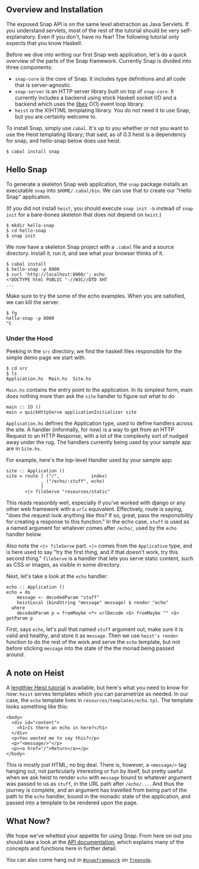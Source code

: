 ## Overview and Installation

The exposed Snap API is on the same level abstraction as Java Servlets. If you
understand servlets, most of the rest of the tutorial should be very
self-explanatory. Even if you don't, have no fear!  The following tutorial
only expects that you know Haskell.

Before we dive into writing our first Snap web application, let's do a quick
overview of the parts of the Snap framework. Currently Snap is divided into
three components:

- `snap-core` is the core of Snap. It includes type definitions and all code that
  is server-agnostic.
- `snap-server` is an HTTP server library built on top of `snap-core`. It
  currently includes a backend using stock Haskell socket I/O and a backend
  which uses the [libev](http://software.schmorp.de/pkg/libev.html) O(1)
  event loop library.
- `heist` is the X(HT)ML templating library. You do not need it to use Snap,
  but you are certainly welcome to.

To install Snap, simply use `cabal`. It's up to you whether or not you want to
use the Heist templating library; that said, as of 0.3 heist is a dependency 
for snap, and hello-snap below does use heist. 

~~~~~~ {.shell}
$ cabal install snap
~~~~~~

## Hello Snap

To generate a skeleton Snap web application, the `snap` package
installs an executable `snap` into `$HOME/.cabal/bin`. We can use that to
create our "Hello Snap" application.

(If you did not install `heist`, you should execute `snap init -b` instead of
`snap init` for a bare-bones skeleton that does not depend on `heist`.)

~~~~~~ {.shell}
$ mkdir hello-snap
$ cd hello-snap
$ snap init
~~~~~~

We now have a skeleton Snap project with a `.cabal` file and a source
directory. Install it, run it, and see what your browser thinks of it. 

~~~~~~ {.shell}
$ cabal install
$ hello-snap -p 8000
$ curl 'http://localhost:8000/'; echo
<!DOCTYPE html PUBLIC "-//W3C//DTD XHT
...
~~~~~~

Make sure to try the some of the echo examples. 
When you are satisfied, we can kill the server.  

~~~~~~ {.shell}
$ fg
hello-snap -p 8000
^C
~~~~~~

<!-- AlexeyMK's thoughts: At this point, it's certainly possible to take
     the tutorial on a tour of the Snap Monad, the idea of an Application as
     a snap extension. Alternately, it's possible to do a walkthrough of the
     actual source that generates the hello world example, without diving too
     deeply into 'why things work' until we've let the developer actually do
     something.  Both approaches have merit; given my current knowledge, I'm 
     going to go ahead and write a high-level intro to how stuff works below.
     This may not be the best place for such an intro and I'd love to get 
     feedback on that point.
-->

### Under the Hood

Peeking in the `src` directory, we find the haskell files responsible for the
simple demo page we start with.  

~~~~~ {.shell}
$ cd src
$ ls 
Application.hs  Main.hs  Site.hs
~~~~~

`Main.hs` contains the entry point to the application. In its simplest form, 
main does nothing more than ask the `site` handler to figure out what to do 

~~~~~~ {.haskell}
main :: IO ()
main = quickHttpServe applicationInitializer site
~~~~~~

`Application.hs` defines the Application type, used to define handlers across
the site.  A handler (informally, for now) is a way to get from an HTTP Request
to an HTTP Response, with a lot of the complexity sort of nudged away under 
the rug. The handlers currently being used by your sample app are in `Site.hs`.

For example, here's the top-level Handler used by your sample app:

~~~~~~ {.haskell}
site :: Application ()
site = route [ ("/",            index)
             , ("/echo/:stuff", echo)
             ]
       <|> fileServe "resources/static"
~~~~~~

This reads reasonbly well, especially if you've worked with django or any other
web framework with a `urls` equivalent.  Effectively, route is 
saying, "does the request look anything like this? If so, great, pass the
responsibility for creating a response to this function." In the echo case, 
`stuff` is used as a named argument for whatever comes after `/echo/`, used by 
the `echo` handler below.  

Also note the `<|> fileServe` part.  `<|>` comes from the `Applicative` type,
and is here used to say "try the first thing, and if that doesn't work, try
this second thing." `fileServe` is a handler that lets you serve static
content, such as CSS or images, as visible in some directory.

Next, let's take a look at the `echo` handler:

~~~~~ {.haskell}
echo :: Application ()
echo = do
    message <- decodedParam "stuff"
    heistLocal (bindString "message" message) $ render "echo"
  where
    decodedParam p = fromMaybe <*> urlDecode <$> fromMaybe "" <$> getParam p
~~~~~

First, says `echo`, let's pull that named `stuff` argument out, make sure it is
valid and healthy, and store it as `message`.  Then we use `heist's render` 
function to do the rest of the work and serve the `echo` template, but not 
before sticking `message` into the state of the the monad being passed around.

## A note on Heist

A [lengthier Heist tutorial](/docs/tutorials/heist/) is available, but here's
what you need to know for now: `heist` serves templates which you can 
parametrize as needed. In our case, the `echo` template lives in 
`resources/templates/echo.tpl`. The template looks something like this:

~~~~~ {.html}
<body>
  <div id="content">
    <h1>Is there an echo in here?</h1>
  </div>
  <p>You wanted me to say this?</p>
  <p>"<message/>"</p>
  <p><a href="/">Return</a></p>
</body>
~~~~~

This is mostly just HTML; no big deal. There is, however, a `<message/>` tag
hanging out, not particularly interesting or fun by itself, but pretty useful
when we ask heist to render `echo` with `message` bound to whatever argument 
was passed to us as `stuff`, in the URL path after `/echo/...`.  And thus the 
journey is complete, and an argument has travelled from being part of the path
to the `echo` handler, bound in the monadic state of the application, and passed
into a template to be rendered upon the page. 

<!-- Edited by AlexeyMK until here -->

## What Now?

We hope we've whetted your appetite for using Snap. From here on out you should
take a look at the [API documentation](/docs/latest/snap-core/index.html),
which explains many of the concepts and functions here in further detail.

<!-- AMK Note: this should in no way be the last tutorial. 
     Tutorials are badly needed on 
     - the intermezzo part and how things actually work
     - where in the docs to look
     - snap extensions-->

You can also come hang out in
[`#snapframework`](http://webchat.freenode.net/?channels=snapframework&uio=d4)
on [`freenode`](http://freenode.net/).
